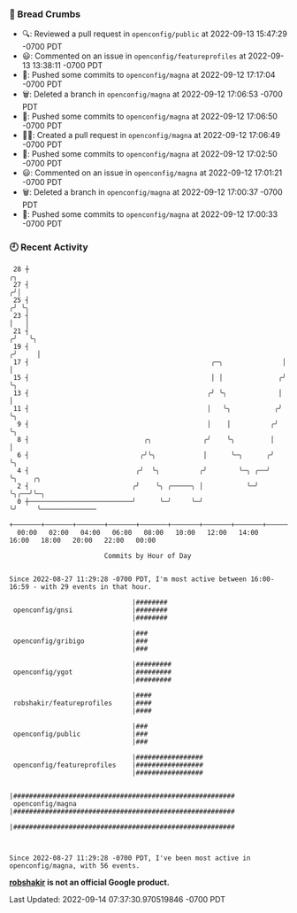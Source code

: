 ### 🍞 Bread Crumbs

 * 🔍: Reviewed a pull request in  `openconfig/public` at 2022-09-13 15:47:29 -0700 PDT
 * 😃: Commented on an issue in `openconfig/featureprofiles` at 2022-09-13 13:38:11 -0700 PDT
 * 🚢: Pushed some commits to `openconfig/magna` at 2022-09-12 17:17:04 -0700 PDT
 * 🗑: Deleted a branch in `openconfig/magna` at 2022-09-12 17:06:53 -0700 PDT
 * 🚢: Pushed some commits to `openconfig/magna` at 2022-09-12 17:06:50 -0700 PDT
 * ✍🏼: Created a pull request in `openconfig/magna` at 2022-09-12 17:06:49 -0700 PDT
 * 🚢: Pushed some commits to `openconfig/magna` at 2022-09-12 17:02:50 -0700 PDT
 * 😃: Commented on an issue in `openconfig/magna` at 2022-09-12 17:01:21 -0700 PDT
 * 🗑: Deleted a branch in `openconfig/magna` at 2022-09-12 17:00:37 -0700 PDT
 * 🚢: Pushed some commits to `openconfig/magna` at 2022-09-12 17:00:33 -0700 PDT

### 🕘 Recent Activity
```
 28 ┼                                                                    ╭╮
 27 ┤                                                                   ╭╯│
 25 ┤                                                                  ╭╯ ╰╮
 23 ┤                                                                  │   │
 21 ┤                                                                 ╭╯   ╰╮
 19 ┤                                                                ╭╯     │
 17 ┤                                              ╭─╮               │      │
 15 ┤                                              │ │              ╭╯      ╰╮
 13 ┤                                             ╭╯ ╰╮             │        │
 11 ┤                                             │   ╰╮           ╭╯        ╰╮
  9 ┤                                             │    │          ╭╯          ╰╮
  8 ┤                             ╭╮             ╭╯    ╰╮         │            │
  6 ┤                            ╭╯╰╮            │      ╰─╮      ╭╯            ╰╮
  4 ┤                           ╭╯  ╰╮          ╭╯        ╰─╮ ╭──╯              ╰╮    ╭╮
  2 ┤                          ╭╯    ╰╮ ╭─────╮ │           ╰─╯                  ╰╮╭──╯╰─╮
  0 ┼──────────────────────────╯      ╰─╯     ╰─╯                                 ╰╯     ╰──────────────
    +───────+───────+───────+───────+───────+───────+───────+───────+───────+───────+───────+───────+────
  00:00   02:00   04:00   06:00   08:00   10:00   12:00   14:00   16:00   18:00   20:00   22:00   00:00   

						Commits by Hour of Day


Since 2022-08-27 11:29:28 -0700 PDT, I'm most active between 16:00-16:59 - with 29 events in that hour.

```



```
                               |########
 openconfig/gnsi               |########
                               |########

                               |###
 openconfig/gribigo            |###
                               |###

                               |#########
 openconfig/ygot               |#########
                               |#########

                               |####
 robshakir/featureprofiles     |####
                               |####

                               |###
 openconfig/public             |###
                               |###

                               |#################
 openconfig/featureprofiles    |#################
                               |#################

                               |########################################################
 openconfig/magna              |########################################################
                               |########################################################



Since 2022-08-27 11:29:28 -0700 PDT, I've been most active in openconfig/magna, with 56 events.

```
**[robshakir](mailto:robjs@google.com) is not an official Google product.**  


Last Updated: 2022-09-14 07:37:30.970519846 -0700 PDT
